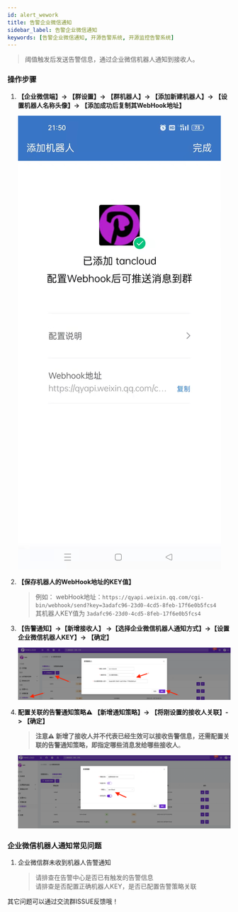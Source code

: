 ```yaml
---
id: alert_wework  
title: 告警企业微信通知      
sidebar_label: 告警企业微信通知     
keywords: [告警企业微信通知, 开源告警系统, 开源监控告警系统]
---
```


> 阈值触发后发送告警信息，通过企业微信机器人通知到接收人。

### 操作步骤

1. **【企业微信端】-> 【群设置】-> 【群机器人】-> 【添加新建机器人】-> 【设置机器人名称头像】-> 【添加成功后复制其WebHook地址】**

    ![email](/img/docs/help/alert-notice-6.jpg)

2. **【保存机器人的WebHook地址的KEY值】**

   > 例如： webHook地址：`https://qyapi.weixin.qq.com/cgi-bin/webhook/send?key=3adafc96-23d0-4cd5-8feb-17f6e0b5fcs4`  
   > 其机器人KEY值为 `3adafc96-23d0-4cd5-8feb-17f6e0b5fcs4`

3. **【告警通知】->【新增接收人】 ->【选择企业微信机器人通知方式】->【设置企业微信机器人KEY】-> 【确定】**

    ![email](/img/docs/help/alert-notice-7.png)

4. **配置关联的告警通知策略⚠️ 【新增通知策略】-> 【将刚设置的接收人关联】-> 【确定】**

    > **注意⚠️ 新增了接收人并不代表已经生效可以接收告警信息，还需配置关联的告警通知策略，即指定哪些消息发给哪些接收人**。

    ![email](/img/docs/help/alert-notice-4.png)

### 企业微信机器人通知常见问题

1. 企业微信群未收到机器人告警通知

   > 请排查在告警中心是否已有触发的告警信息  
   > 请排查是否配置正确机器人KEY，是否已配置告警策略关联

其它问题可以通过交流群ISSUE反馈哦！
